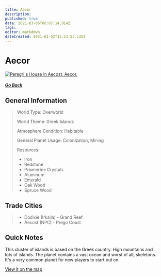 ```yaml
---
title: Aecor
description: 
published: true
date: 2021-03-06T00:07:14.014Z
tags: 
editor: markdown
dateCreated: 2021-01-02T15:23:53.135Z
---
```


# Aecor

<a href="https://imgur.com/D99FkY5"><img src="https://i.imgur.com/D99FkY5.jpg" title="Peregri's House in Aecost, Aecor." /></a>

##### [Go Back](/wiki/space#planets)

## General Information

> World Type: Overworld
>
> World Theme: Greek Islands
>
> Atmosphere Condition: Habitable
>
> General Planet Usage: Colonization, Mining
>
> Resources:
> - Iron
> - Redstone
> - Prismerine Crystals
> - Aluminum
> - Emerald
> - Oak Wood
> - Spruce Wood

## Trade Cities
> - Dodixie (Irkalla) - Grand Reef
> - Aecost (NPC) - Prego Coast

## Quick Notes

This cluster of islands is based on the Greek country. High mountains and lots of islands. The planet contains a vast ocean and worst of all, skeletons. It's a very common planet for new players to start out on.

[View it on the map](https://dynmap.starlegacy.net/?worldname=Aecor)
